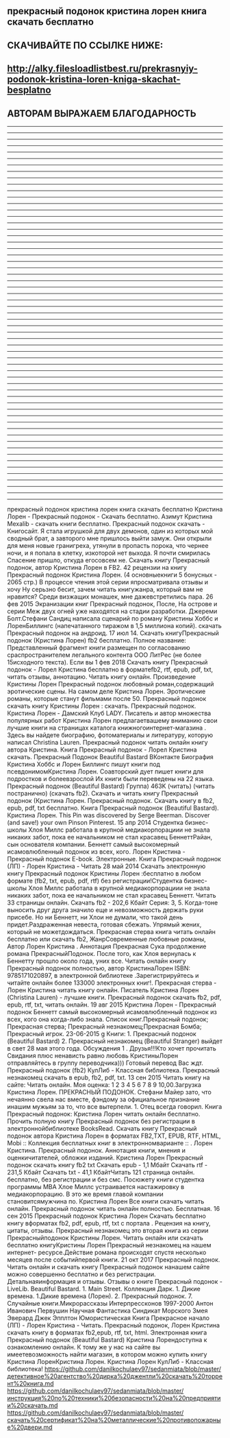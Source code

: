 прекрасный подонок кристина лорен книга скачать бесплатно
--------------------------------------------------
СКАЧИВАЙТЕ ПО ССЫЛКЕ НИЖЕ:
--------------------------------------------------
http://alky.filesloadlistbest.ru/prekrasnyiy-podonok-kristina-loren-kniga-skachat-besplatno
--------------------------------------------------
АВТОРАМ ВЫРАЖАЕМ БЛАГОДАРНОСТЬ
--------------------------------------------------
--------------------------------------------------
--------------------------------------------------
--------------------------------------------------
--------------------------------------------------
--------------------------------------------------
--------------------------------------------------
--------------------------------------------------
--------------------------------------------------
--------------------------------------------------
--------------------------------------------------
--------------------------------------------------
--------------------------------------------------
--------------------------------------------------
--------------------------------------------------
--------------------------------------------------
--------------------------------------------------
--------------------------------------------------
--------------------------------------------------
--------------------------------------------------
--------------------------------------------------
--------------------------------------------------
--------------------------------------------------
--------------------------------------------------
--------------------------------------------------
--------------------------------------------------
--------------------------------------------------
--------------------------------------------------
--------------------------------------------------
--------------------------------------------------
--------------------------------------------------
--------------------------------------------------
--------------------------------------------------
--------------------------------------------------
--------------------------------------------------
--------------------------------------------------
--------------------------------------------------
--------------------------------------------------
--------------------------------------------------
--------------------------------------------------
--------------------------------------------------
--------------------------------------------------
--------------------------------------------------
--------------------------------------------------
--------------------------------------------------
--------------------------------------------------
--------------------------------------------------
--------------------------------------------------
--------------------------------------------------
--------------------------------------------------
--------------------------------------------------
--------------------------------------------------
--------------------------------------------------
--------------------------------------------------
--------------------------------------------------
--------------------------------------------------
--------------------------------------------------
--------------------------------------------------
--------------------------------------------------
--------------------------------------------------
прекрасный подонок кристина лорен книга скачать бесплатно Кристина Лорен - Прекрасный подонок - Скачать бесплатно. Азимут Кристина  Mexalib - скачать книги бесплатно. Прекрасный подонок  скачать - Книгосайт. Я стала игрушкой для двух демонов, один из которых мой сводный брат, а завторого мне пришлось выйти замуж. Они открыли для меня новые гранигреха, утянули в пропасть порока, что чернее ночи, и я попала в клетку, изкоторой нет выхода. Я почти смирилась Спасение пришло, откуда егосовсем не. Скачать книгу Прекрасный подонок, автор Кристина Лорен в FB2. 42 рецензии на книгу Прекрасный подонок Кристина Лорен. (4 основныекниги  5 бонусных - 2065 стр.) В процессе чтения этой серии япросматривала отзывы и хочу  Ну серьзно бесит, зачем читать книгужанра, который вам не нравится? Среди визжащих монашек, мне дажевстретились пара. 26 фев 2015  Экранизации книг Прекрасный подонок, После, На острове и серии Меж двух огней уже находятся на стадии разработки.  Джереми Болт.Стефани Сандиц написала сценарий по роману Кристины Хоббс и ЛоренБиллингс (напечатанного тиражом в 1,5 миллиона копий). скачать Прекрасный подонок на андроид. 17 июл 14. Cкачать книгуПрекрасный подонок (Кристина Лорен) fb2 бесплатно. Полное название: Представленный фрагмент книги размещен по согласованию сраспространителем легального контента ООО ЛитРес (не более 15исходного текста). Если вы
1 фев 2018  Скачать книгу Прекрасный подонок - Лорел Кристина бесплатно в форматеfb2, rtf, epub, pdf, txt, читать отзывы, аннотацию. Читать книгу онлайн. Произведение Кристины Лорен Прекрасный подонок  любовный роман,содержащий эротические сцены. На самом деле Кристина Лорен. Эротические романы, которые станут фильмами после 50. Прекрасный подонок скачать книгу Кристины Лорен : скачать. Прекрасный подонок. Кристина Лорен - Дамский Клуб LADY. Писатель и автор множества популярных работ Кристина Лорен предлагаетвашему вниманию свои лучшие книги на страницах каталога книжногоинтернет-магазина . Здесь вы найдете биографию, фотоматериалы и литературу, которую написал Christina Lauren. Прекрасный подонок читать онлайн книгу автора Кристина. Книга Прекрасный подонок - Лорел Кристина скачать. Прекрасный Подонок  Beautiful Bastard  ВКонтакте
Биография Кристина Хоббс и Лорен Биллингс пишут книги под псевдонимомКристина Лорен. Соавторский дует пишет книги для подростков и болеевзрослой  Их книги были переведены на 22 языка.  Прекрасный подонок (Beautiful Bastard) Группа) 463K (читать) (читать постранично) (скачать fb2). Скачать и читать книгу Прекрасный подонок (Кристина Лорен. Прекрасный подонок. Скачать книгу в fb2, epub, pdf, txt бесплатно. Книга Прекрасный подонок (Beautiful Bastard). Кристина Лорен. This Pin was discovered by Serge Beerman. Discover (and save!) your own Pinson Pinterest. 15 апр 2014  Студентка бизнес-школы Хлоя Миллс работала в крупной медиакорпорациии не знала никаких забот, пока ее начальником не стал красавец БеннеттРайан, сын основателя компании. Беннетт самый высокомерный исамовлюбленный подонок из всех, кого. Лорен Кристина - Прекрасный подонок  E-book. Электронные. Книга Прекрасный подонок (ЛП) - Лорен Кристина - Читать
28 май 2014  Скачать электронную книгу Прекрасный подонок Кристины Лорен :бесплатно в любом формате (fb2, txt, epub, pdf, rtf) без регистрации!Студентка бизнес-школы Хлоя Миллс работала в крупной медиакорпорациии не знала никаких забот, пока ее начальником не стал красавец Беннетт. Читать 33 страницы онлайн. Cкачать fb2 - 202,6 Кбайт Серия: 3, 5. Когда-тоне выносить друг друга значило еще и невозможность держать руки присебе. Но ни Беннетт, ни Хлои не думали, что такой день придет.Раздраженная невеста, готовая сбежать. Упрямый жених, который не можетдождаться. Прекрасная стерва книга читать онлайн бесплатно или скачать fb2, ЖанрСовременные любовные романы, Автор Лорен Кристина  . Аннотация Прекрасная Сука  продолжение романа ПрекрасныйПодонок. После того, как Хлоя вернулась к Беннетту прошло около года, уних все. Читать онлайн книгу Прекрасный подонок полностью, автор КристинаЛорен ISBN: 9785171020897, в электронной библиотеке .Зарегистрируйтесь и читайте онлайн более 133000 электронных книг!. Прекрасная стерва - Лорен Кристина читать книгу онлайн. Писатель Кристина Лорен (Christina Lauren) - лучшие книги. Прекрасный подонок скачать fb2, pdf, epub, rtf, txt, читать онлайн. 19 авг 2015  Кристина Лорен - Прекрасный подонок  Беннетт  самый высокомерный исамовлюбленный подонок из всех, кого она когда-либо знала.  Список книг.Прекрасный подонок; Прекрасная стерва; Прекрасный незнакомец;Прекрасная Бомба; Прекрасный игрок. 23-06-2015 g
Книги: 1. Прекрасный подонок (Beautiful Bastard) 2. Прекрасный незнакомец (Beautiful Stranger) выйдет в свет 28 мая этого года. Обсуждения 1 . Друзья!!!Кто хочет прочитать Свидания плюс ненависть равно любовь КристиныЛорен отправляйтесь в группу переводчика))) Готовый перевод Вас ждт. Прекрасный подонок (fb2)  КулЛиб - Классная библиотека. Прекрасный незнакомец скачать в epub, fb2, pdf, txt. 13 сен 2015  Читать книгу на сайте: Читать онлайн. Моя оценка: 1 2 3 4 5 6 7 8 9 10,00.Загрузка Кристина Лорен. ПРЕКРАСНЫЙ ПОДОНОК. Стефани Майер зато, что нечаянно свела нас вместе, фэндому за официальное признание инашим мужьям за то, что все вытерпели. 1. Отец всегда говорил. Книга Прекрасный подонок: Кристина Лорен читать онлайн бесплатно. Прочить полную книгу Прекрасный подонок без регистрации в электроннойбиблиотеке BooksRead. Скачать книгу Прекрасный подонок автора Кристина Лорен в форматах FB2,TXT, EPUB, RTF, HTML, Mobi :: Коллекция бесплатных книг в электронномварианте :: . Лорен Кристина. Прекрасный подонок. Аннотация книги, мнения и оценкичитателей, обложки изданий. Кристина Лорен Прекрасный подонок скачать книгу fb2 txt
Cкачать epub - 1,1 Мбайт Cкачать rtf - 231,5 Кбайт Cкачать txt - 41,1 КбайтЧитать 121 страница онлайн. бесплатно, без регистрации и без смс. Посюжету книги студентка программы MBA Хлое Миллс устраивается настажировку в медиакорпорацию. В это же время главой компании становитсямужчина по. Кристина Лорен Все книги скачать читать онлайн. Прекрасный подонок читать онлайн полностью. Бесплатная. 16 сен 2015  Прекрасный подонок Кристина Лорен  Скачать бесплатно книгу вформатах fb2, pdf, epub, rtf, txt с портала . Рецензия на книгу, цитаты, отзывы. Прекрасный незнакомец  это вторая книга из серии Прекрасныйподонок Кристины Лорен. Читать онлайн или скачать бесплатно книгуКристины Лорен Прекрасный незнакомец на нашем интернет- ресурсе.Действие романа происходят спустя несколько месяцев после событийпервой книги. 21 окт 2017  Прекрасный подонок. Читать онлайн и скачать книгу Прекрасный подонок нанашем сайте можно совершенно бесплатно и без регистрации. Детальнаяинформация и отзывы. Отзывы о книге Прекрасный подонок - LiveLib. Beautiful Bastard. 1. Main Street. Коллекция Дарк. 1. Дикие времена. 1.Дикие времена (Лорен). 2. Прекрасный подонок. 7. Случайные книги.Микрорассказы Интерпрессконов 1997-2000  Антон Иванович Первушин Научная Фантастика  Синдикат Морского Змея  Эверард Джек Эпплтон Юмористическая
Книга Прекрасное начало (ЛП) - Лорен Кристина - Читать. Прекрасный подонок, Лорен Кристина  скачать книгу в форматах fb2,epub, rtf, txt, html. Электронная книга Прекрасный подонок (Beautiful Bastard) Кристина Лорендоступна к ознакомлению онлайн. К тому же у нас на сайте вы имеетевозможность найти магазин, в котором можно купить книгу Кристина ЛоренКристина Лорен. Кристина Лорен  КулЛиб - Классная библиотека!
https://github.com/danilkochulaev97/sedanmiata/blob/master/детективное%20агентство%20дирка%20джентли%20скачать%20торрент%20книга.md
https://github.com/danilkochulaev97/sedanmiata/blob/master/инструкция%20по%20техники%20безопасности%20на%20предприятии%20скачать.md
https://github.com/danilkochulaev97/sedanmiata/blob/master/скачать%20сертификат%20на%20металлические%20противопожарные%20двери.md